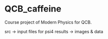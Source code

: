 # QCB_caffeine

Course project of Modern Physics for QCB.

src -> input files for psi4
results -> images & data

